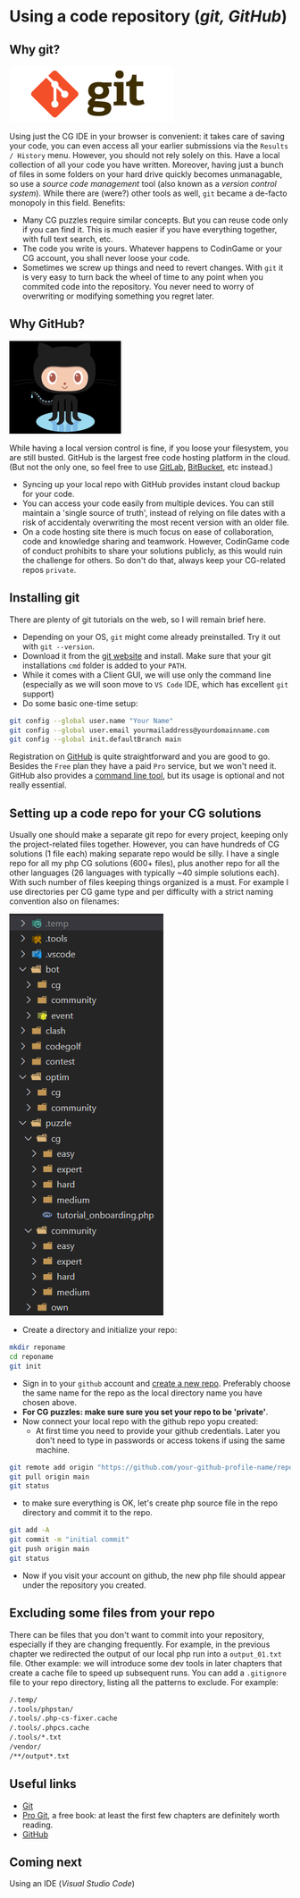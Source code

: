 # Using a code repository (_git, GitHub_)

## Why git?

![git logo](../pic/git-logo.png)

Using just the CG IDE in your browser is convenient: it takes care of saving your code, you can even access all your earlier submissions via the `Results / History` menu. However, you should not rely solely on this. Have a local collection of all your code you have written. Moreover, having just a bunch of files in some folders on your hard drive quickly becomes unmanagable, so use a _source code management_ tool (also known as a _version control system_). While there are (were?) other tools as well, `git` became a de-facto monopoly in this field.
Benefits:

* Many CG puzzles require similar concepts. But you can reuse code only if you can find it. This is much easier if you have everything together, with full text search, etc.
* The code you write is yours. Whatever happens to CodinGame or your CG account, you shall never loose your code.
* Sometimes we screw up things and need to revert changes. With `git` it is very easy to turn back the wheel of time to any point when you commited code into the repository. You never need to worry of overwriting or modifying something you regret later.

## Why GitHub?

![octocat](../pic/octocat.png)

While having a local version control is fine, if you loose your filesystem, you are still busted. GitHub is the largest free code hosting platform in the cloud. (But not the only one, so feel free to use [GitLab](https://about.gitlab.com/), [BitBucket](https://bitbucket.org/), etc instead.)

* Syncing up your local repo with GitHub provides instant cloud backup for your code.
* You can access your code easily from multiple devices. You can still maintain a 'single source of truth', instead of relying on file dates with a risk of accidentaly overwriting the most recent version with an older file.
* On a code hosting site there is much focus on ease of collaboration, code and knowledge sharing and teamwork. However, CodinGame code of conduct prohibits to share your solutions publicly, as this would ruin the challenge for others. So don't do that, always keep your CG-related repos `private`.

## Installing git

There are plenty of git tutorials on the web, so I will remain brief here.

* Depending on your OS, `git` might come already preinstalled. Try it out with `git --version`.
* Download it from the [git website](https://git-scm.com/) and install. Make sure that your git installations `cmd` folder is added to your `PATH`.
* While it comes with a Client GUI, we will use only the command line (especially as we will soon move to `VS Code` IDE, which has excellent `git` support)
* Do some basic one-time setup:

```bash
git config --global user.name "Your Name"
git config --global user.email yourmailaddress@yourdomainname.com
git config --global init.defaultBranch main
```

Registration on [GitHub](https://www.github.com/) is quite straightforward and you are good to go. Besides the `Free` plan they have a paid `Pro` service, but we won't need it. GitHub also provides a [command line tool](https://cli.github.com/), but its usage is optional and not really essential.

## Setting up a code repo for your CG solutions

Usually one should make a separate git repo for every project, keeping only the project-related files together. However, you can have hundreds of CG solutions (1 file each) making separate repo would be silly. I have a single repo for all my php CG solutions (600+ files), plus another repo for all the other languages (26 languages with typically ~40 simple solutions each). With such number of files keeping things organized is a must. For example I use directories per CG game type and per difficulty with a strict naming convention also on filenames:

![folders](../pic/repo-folders.png)

* Create a directory and initialize your repo:

```bash
mkdir reponame
cd reponame
git init
```

* Sign in to your `github` account  and [create a new repo](https://github.com/new). Preferably choose the same name for the repo as the local directory name you have chosen above.
* __For CG puzzles: make sure sure you set your repo to be 'private'__.
* Now connect your local repo with the github repo yopu created:
    * At first time you need to provide your github credentials. Later you don't need to type in passwords or access tokens if using the same machine.

```bash
git remote add origin "https://github.com/your-github-profile-name/reponame.git"
git pull origin main
git status
```

* to make sure everything is OK, let's create php source file in the repo directory and commit it to the repo.

```bash
git add -A
git commit -m "initial commit"
git push origin main
git status
```

* Now if you visit your account on github, the new php file should appear under the repository you created.

## Excluding some files from your repo

There can be files that you don't want to commit into your repository, especially if they are changing frequently.
For example, in the previous chapter we redirected the output of our local php run into a `output_01.txt` file.
Other example: we will introduce some dev tools in later chapters that create a cache file to speed up subsequent runs.
You can add a `.gitignore` file to your repo directory, listing all the patterns to exclude.
For example:

```bash
/.temp/
/.tools/phpstan/
/.tools/.php-cs-fixer.cache
/.tools/.phpcs.cache
/.tools/*.txt
/vendor/
/**/output*.txt
```

## Useful links

* [Git](https://git-scm.com/)
* [Pro Git](https://git-scm.com/book/en/v2), a free book: at least the first few chapters are definitely worth reading.
* [GitHub](https://www.github.com/)

## Coming next

Using an IDE (_Visual Studio Code_)
